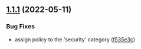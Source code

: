 ## [1.1.1](https://github.com/gravitee-io/gravitee-policy-geoip-filtering/compare/1.1.0...1.1.1) (2022-05-11)


### Bug Fixes

* assign policy to the 'security' category ([f535e3c](https://github.com/gravitee-io/gravitee-policy-geoip-filtering/commit/f535e3c1de78242f8c54da0a8ebdaa45062e0746))
